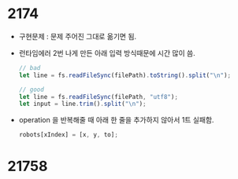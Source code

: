 # 2174

- 구현문제 : 문제 주어진 그대로 옮기면 됨.
- 런타임에러 2번 나게 만든 아래 입력 방식때문에 시간 많이 씀.

  ```ts
  // bad
  let line = fs.readFileSync(filePath).toString().split("\n");
  ```

  ```ts
  // good
  let line = fs.readFileSync(filePath, "utf8");
  let input = line.trim().split("\n");
  ```

- operation 을 반복해줄 때 아래 한 줄을 추가하지 않아서 1트 실패함.

  ```ts
  robots[xIndex] = [x, y, to];
  ```

# 21758
